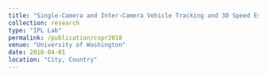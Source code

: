 ```yaml
---
title: "Single-Camera and Inter-Camera Vehicle Tracking and 3D Speed Estimation Based on Fusion of Visual and Semantic Features "
collection: research
type: "IPL Lab"
permalink: /publication/cvpr2018
venue: "University of Washington"
date: 2018-04-01
location: "City, Country"
---
```

